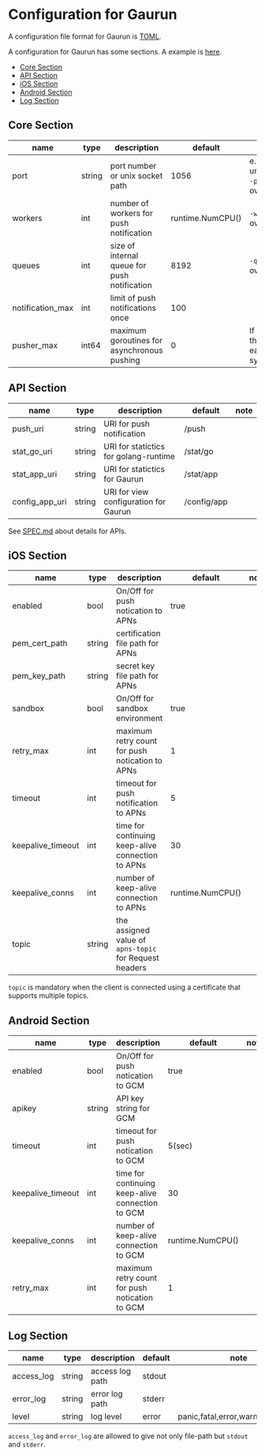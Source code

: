 # Configuration for Gaurun

A configuration file format for Gaurun is [TOML](https://github.com/toml-lang/toml).

A configuration for Gaurun has some sections. A example is [here](conf/gaurun.toml).

 * [Core Section](#core-section)
 * [API Section](#api-section)
 * [iOS Section](#ios-section)
 * [Android Section](#android-section)
 * [Log Section](#log-section)

## Core Section

|name            |type  |description                                 |default         |note                                |
|----------------|------|--------------------------------------------|----------------|------------------------------------|
|port            |string|port number or unix socket path             |1056            |e.g.)1056, unix:/tmp/gaurun.sock <br/> `-p` option can overwrite    |
|workers         |int   |number of workers for push notification     |runtime.NumCPU()|`-w` options can overwrite          |
|queues          |int   |size of internal queue for push notification|8192            |`-q` options can overwrite          |
|notification_max|int   |limit of push notifications once            |100             |                                    |
|pusher_max      |int64 |maximum goroutines for asynchronous pushing |0               |If the value is less than or equal to zero, each worker pushes synchronously|

## API Section

|name          |type  |description                          |default    |note|
|--------------|------|-------------------------------------|-----------|----|
|push_uri      |string|URI for push notification            |/push      |    |
|stat_go_uri   |string|URI for statictics for golang-runtime|/stat/go   |    |
|stat_app_uri  |string|URI for statictics for Gaurun        |/stat/app  |    |
|config_app_uri|string|URI for view configuration for Gaurun|/config/app|    |

See [SPEC.md](SPEC.md) about details for APIs.

## iOS Section

|name                  |type  |description                                           |default   |note                           |
|----------------------|------|------------------------------------------------------|----------|-------------------------------|
|enabled               |bool  |On/Off for push notication to APNs                    |true      |                               |
|pem_cert_path         |string|certification file path for APNs                      |          |                               |
|pem_key_path          |string|secret key file path for APNs                         |          |                               |
|sandbox               |bool  |On/Off for sandbox environment                        |true      |                               |
|retry_max             |int   |maximum retry count for push notication to APNs       |1         |                               |
|timeout               |int   |timeout for push notification to APNs                 |5         |                               |
|keepalive_timeout     |int   |time for continuing keep-alive connection to APNs     |30        |                               |
|keepalive_conns       |int   |number of keep-alive connection to APNs               |runtime.NumCPU()|                         |
|topic                 |string|the assigned value of `apns-topic` for Request headers|          |                               |

`topic` is mandatory when the client is connected using a certificate that supports multiple topics.

## Android Section

|name             |type  |description                                     |default|note|
|-----------------|------|------------------------------------------------|-------|----|
|enabled          |bool  |On/Off for push notication to GCM               |true   |    |
|apikey           |string|API key string for GCM                          |       |    |
|timeout          |int   |timeout for push notication to GCM              |5(sec) |    |
|keepalive_timeout|int   |time for continuing keep-alive connection to GCM|30     |    |
|keepalive_conns  |int   |number of keep-alive connection to GCM          |runtime.NumCPU()||
|retry_max        |int   |maximum retry count for push notication to GCM  |1      |    |

## Log Section

|name      |type  |description    |default|note                             |
|----------|------|---------------|-------|---------------------------------|
|access_log|string|access log path|stdout |                                 |
|error_log |string|error log path |stderr |                                 |
|level     |string|log level      |error  |panic,fatal,error,warn,info,debug|

`access_log` and `error_log` are allowed to give not only file-path but `stdout` and `stderr`.
